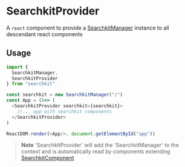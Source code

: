 # SearchkitProvider
A `react` component to provide a [SearchkitManager](SearchkitManager.md) instance to all descendant react components

## Usage
```js
import {
  SearchkitManager,
  SearchkitProvider
} from "searchkit"

const searchkit = new SearchkitManager("/")
const App = ()=> (
  <SearchkitProvider searchkit={searchkit}>
    //... app with searchkit components
  </SearchkitProvider>
)

ReactDOM.render(<App/>, document.getElementById("app"))

```

>**Note** 'SearchkitProvider' will add the 'SearchkitManager' to the context and is automatically read by components extending [SearchkitComponent](SearchkitComponent.md)

